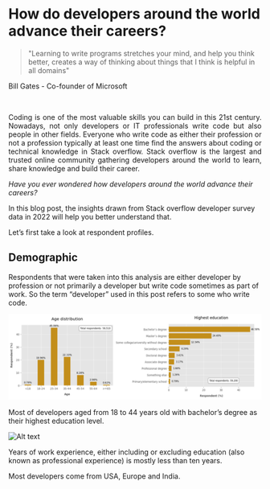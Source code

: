 # How do developers around the world advance their careers?
> "Learning to write programs stretches your mind, and help you think better, creates a way of thinking about things that I think is helpful in all domains"
<p>Bill Gates - Co-founder of Microsoft</p>

<br>

<p style="text-align: justify">Coding is one of the most valuable skills you can build in this 21st century. Nowadays, not only developers or IT professionals write code but also people in other fields. 
Everyone who write code as either their profession or not a profession typically at least one time find the answers about coding or technical knowledge in Stack overflow. 
Stack overflow is the largest and trusted online community gathering developers around the world to learn, share knowledge and build their career.</p>
<p><em>Have you ever wondered how developers around the world advance their careers?</em></p>
<p>In this blog post, the insights drawn from Stack overflow developer survey data in 2022 will help you better understand that.</p>
<p>Let’s first take a look at respondent profiles.</p>

<h2>Demographic</h2>
<p>Respondents that were taken into this analysis are either developer by profession or not primarily a developer but write code sometimes as part of work.
So the term “developer” used in this post refers to some who write code.</p>

![Alt text](Images/Age_EduLevel.png)
<p>Most of developers aged from 18 to 44 years old with bachelor’s degree as their highest education level.</p>

![Alt text](Images/)

<p>Years of work experience, either including or excluding education (also known as professional experience) is mostly less than ten years.</p>


<p>Most developers come from USA, Europe and India.</p>










